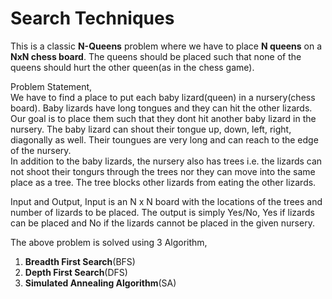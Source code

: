 <h1> Search Techniques</h1>

This is a classic <b>N-Queens</b> problem where we have to place <b>N queens</b> on a <b>NxN chess board</b>. The queens should be placed such that none of the queens should hurt the other queen(as in the chess game). <br>

Problem Statement,<br>
We have to find a place to put each baby lizard(queen) in a nursery(chess board). Baby lizards have long tongues and they can hit the other lizards. Our goal is to place them such that they dont hit another baby lizard in the nursery. The baby lizard can shout their tongue up, down, left, right, diagonally as well. Their toungues are very long and can reach to the edge of the nursery.<br>
In addition to the baby lizards, the nursery also has trees i.e. the lizards can not shoot their tongurs through the trees nor they can move into the same place as a tree. The tree blocks other lizards from eating the other lizards. <br>

Input and Output,
Input is an N x N board with the locations of the trees and number of lizards to be placed. The output is simply Yes/No, Yes if lizards can be placed and No if the lizards cannot be placed in the given nursery. <br>

The above problem is solved using 3 Algorithm,<br>
1. <b>Breadth First Search</b>(BFS)<br>
2. <b>Depth First Search</b>(DFS)<br>
3. <b>Simulated Annealing Algorithm</b>(SA)
